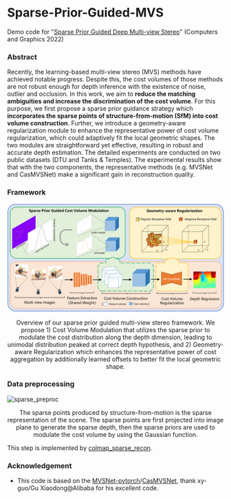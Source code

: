 # Sparse-Prior-Guided-MVS

Demo code for "[Sparse Prior Guided Deep Multi-view Stereo](https://www.sciencedirect.com/science/article/abs/pii/S0097849322001157)" (Computers and Graphics 2022)

### Abstract

Recently, the learning-based multi-view stereo (MVS) methods have achieved notable progress. Despite this, the cost volumes of those methods are not robust enough for depth inference with the existence of noise, outlier and occlusion. In this work, we aim to **reduce the matching ambiguities and increase the discrimination of the cost volume**. For this purpose, we first propose a sparse prior guidance strategy which **incorporates the sparse points of structure-from-motion (SfM) into cost  volume construction**. Further, we introduce a geometry-aware regularization module to enhance the representative power of cost volume regularization, which could adaptively fit the local geometric shapes. The two modules are straightforward yet effective, resulting in robust and accurate depth estimation. The detailed experiments are conducted on two public datasets (DTU and Tanks & Temples). The experimental results show that with the two components, the representative methods (e.g. MVSNet and CasMVSNet) make a significant gain in reconstruction quality. 

### Framework
![framework](/figures/Sparse_Guided_MVS_Framework_EN.png)
<center> Overview of our sparse prior guided multi-view stereo framework. We propose 1) Cost Volume Modulation that utilizes the sparse prior to modulate the cost distribution along the depth dimension, leading to unimodal distribution peaked at correct depth hypothesis, and 2) Geometry-aware Regularization which enhances the representative power of cost aggregation by additionally learned offsets to better fit the local geometric shape.
</center>

### Data preprocessing
![sparse_preproc](/figures/sparse_preproc.png)
<center> The sparse points produced by structure-from-motion is the sparse representation of the scene. The sparse points are first projected into image plane to generate the sparse depth, then the sparse priors are used to modulate the cost volume by  using the Gaussian function. 
</center> 

This step is implemented by [colmap_sparse_recon](https://github.com/XYZ-qiyh/colmap_sparse_recon).


<!--
### How to use
0. Dependencies
   + ```   pip install -r requirements.txt   ```
1. Data Preprocessing
   + apply [colmap_sparse_recon](https://github.com/XYZ-qiyh/colmap-sparse-recon) to recover sparse points and convert the sparse points to sparse depth map.

2. Depth inference using sparse points guidance
   + modify the `sparse_filename` in `dtu_yao_eval.py`
   + Enable `--use_guided` in `eval.sh`


### Qualitative Comparison

![depth_results](/figures/depth_results.png)
-->

### Acknowledgement
   + This code is based on the [MVSNet-pytorch](https://github.com/xy-guo/MVSNet_pytorch)/[CasMVSNet](https://github.com/alibaba/cascade-stereo/tree/master/CasMVSNet), thank xy-guo/Gu Xiaodong@Alibaba for his excellent code.
